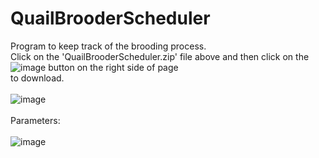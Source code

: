 # QuailBrooderScheduler
Program to keep track of the brooding process.<BR>
Click on the 'QuailBrooderScheduler.zip' file above and then click on the ![image](https://github.com/inwtx/QuailHatcherySchedule/assets/32821617/b2b1d8dc-c2b9-48d7-a425-92c5a9c05f46)
button on the right side of page<BR>
to download. 
<BR><BR>
![image](https://github.com/inwtx/QuailBrooderScheduler/assets/32821617/cab49dd4-edfc-44ed-bd26-d70a11b7cad7)
<BR><BR>
Parameters:
<BR><BR>
![image](https://github.com/inwtx/QuailBrooderScheduler/assets/32821617/1eaf5be9-f9b4-4c37-8acc-099ccc1b4c53)
  
